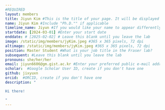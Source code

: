 ```yaml
---
#REQUIRED
layout: members
title: Jiyun Kim #This is the title of your page. It will be displayed in the navigation bar and on the page itself.
name: Jiyun Kim #Include "Ph.D."" if applicable
timeline_name: Jiyun #If you would like your name to appear differently on the Lab timeline, fill out this line.
startdate: [2024-03-01] #Enter your start date
enddate: # [2025-02-02] # Leave this blank until you leave the lab
image: /static/img/members/jyKim.jpeg #365 x 365 pixels, 72 dpi
altimage: /static/img/members/jyKim.jpeg #365 x 365 pixels, 72 dpi
position: Master Student #What is your job title in the Fraser lab?
subsequent: #Leave this blank until you leave the lab
pronouns: she/her/her
email: jiyun6606@gm.gist.ac.kr #Enter your preferred public e-mail address
scholar:  #Google Scholar User ID, create if you don't have one
github: jixyuxn
orcid:  #ORCID, create if you don't have one
description: "

Hi there! 

"
---
```

